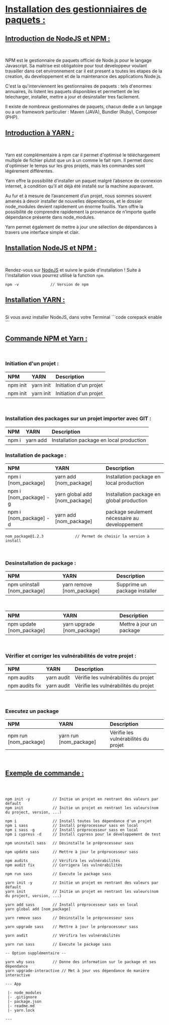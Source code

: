 # <ins>**Installation des gestionniaires de paquets** :<ins>

## <ins>Introduction de NodeJS et NPM :<ins>
<br>

NPM est le gestionnaire de paquets officiel de Node.js pour le langage Javascript. Sa maitrise est obligatoire pour tout developpeur voulant travailler dans cet environnement car il est present a toutes les etapes de la creation, du developpement et de la maintenance des applications Node.js.

C'est la qu'interviennent les gestionnaires de paquets : tels d'enormes annuaires, ils listent les paquets disponibles et permettent de les telecharger, installer, mettre a jour et desinstaller tres facilement.

Il existe de nombreux gestionnaires de paquets, chacun dedie a un langage ou a un framework particulier : Maven (JAVA), Bundler (Ruby), Composer (PHP).


## <ins>Introduction à YARN :<ins>
<br>

Yarn est complémentaire à npm car il permet d'optimisé le téléchargement multiple de fichier plutot que un à un comme le fait npm. Il permet donc d'optimiser le temps sur les gros projets, mais les commandes sont légérement différentes.

Yarn offre la possibilité d’installer un paquet malgré l’absence de connexion internet, à condition qu’il ait déjà été installé sur la machine auparavant.

Au fur et à mesure de l’avancement d’un projet, nous sommes souvent amenés à devoir installer de nouvelles dépendances, et le dossier node_modules devient rapidement un énorme fouillis.
Yarn offre la possibilité de comprendre rapidement la provenance de n’importe quelle dépendance présente dans node_modules.

Yarn permet également de mettre à jour une sélection de dépendances à travers une interface simple et clair.


## <ins>Installation NodeJS et NPM :<ins>
<br>

Rendez-vous sur [NodeJS](https://nodejs.org/fr/) et suivre le guide d'installation ! Suite à l'installation vous pourrez utilisé la function `npm`.

``` 
npm -v              // Version de npm
```

## <ins>Installation YARN :<ins>
<br>
Si vous avez installer NodeJS, dans votre Terminal
```code
corepack enable
```




## <ins>Commande NPM et Yarn :<ins>
<br>

### **Initiation d'un projet :**
| NPM | YARN | Description |
| :------- |:--------- | :---------------------- |
| npm init | yarn init |  Initiation d'un projet |
| npm init | yarn init |  Initiation d'un projet |
<br>

### **Installation des packages sur un projet importer avec GIT :**
| NPM | YARN | Description |
| :--------------------- | :---------------------------- | :--------------------------------------------- |
| npm i                  | yarn add                      |  Installation package en local production      |

### **Installation de package :**
| NPM | YARN | Description |
| :--------------------- | :---------------------------- | :--------------------------------------------- |
| npm i [nom_package]    | yarn add [nom_package]        |  Installation package en local production      |
| npm i [nom_package] -g | yarn global add [nom_package] |  Installation package en global production     |
| npm i [nom_package] -d | yarn add [nom_package]        |  package seulement nécessaire au developpement |

```
nom_package@1.2.3              // Permet de choisir la version à install
```
<br>

### **Desinstallation de package :**
| NPM | YARN | Description |
| :-------------------------- | :------------------------ | :----------------------------- |
| npm uninstall [nom_package] | yarn remove [nom_package] |  Supprime un package installer |
<br>

| NPM | YARN | Description |
| :-------------------------- | :------------------------ | :----------------------------- |
| npm update [nom_package] | yarn upgrade [nom_package]|  Mettre à jour un package |
<br>

### **Vérifier et corriger les vulnérabilités de votre projet :**
| NPM | YARN | Description |
| :-------------------------- | :------------------------ | :----------------------------- |
| npm audits | yarn audit |  Vérifie les vulnérabilités du projet |
| npm audits fix | yarn audit |  Vérifie les vulnérabilités du projet |
<br>

### **Executez un package**
| NPM | YARN | Description |
| :-------------------------- | :------------------------ | :----------------------------- |
| npm run [nom_package] | yarn run [nom_package] |  Vérifie les vulnérabilités du projet |
<br>

## <ins>Exemple de commande :<ins>
<br>

```code

npm init -y          // Initie un projet en rentrant des valeurs par défault
npm init             // Initie un projet en rentrant les valeurs(nom du project, version, ...)

npm i                // Install toutes les dépendance d'un projet
npm i sass           // Install préprocesseur sass en local
npm i sass -g        // Install préprocesseur sass en local
npm i cypress -d     // Install cypress pour le développement de test

npm uninstall sass   // Désinstalle le préprocesseur sass

npm update sass      // Mettre à jour le préprocesseur sass

npm audits           // Vérifira les vulnérabilités
npm audit fix        // Corrigera les vulnérabilités

npm run sass         // Execute le package sass

yarn init -y         // Initie un projet en rentrant des valeurs par défault
yarn init            // Initie un projet en rentrant les valeurs(nom du project, version, ...)

yarn add sass        // Install préprocesseur sass en local
yarn global add [nom_package] 

yarn remove sass     // Désinstalle le préprocesseur sass

yarn upgrade sass    // Mettre à jour le préprocesseur sass

yarn audit           // Vérifira les vulnérabilités

yarn run sass        // Execute le package sass

-- Option supplémentaire -- 

yarn why sass        // Donne des information sur le package et ses dépendance
yarn upgrade-interactive // Met à jour vos dépendance de maniére interactive

--- App

 |- node_modules
 |- .gitignore
 |- package.json
 |- readme.md
 |- yarn.lock

---

```


